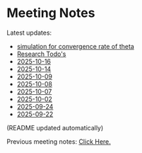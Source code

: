 # Meeting Notes

Latest updates:

<!-- DAILY_NOTES:START -->
- [simulation for convergence rate of theta](simulation%20for%20convergence%20rate%20of%20theta.md)
- [Research Todo's](Research%20Todo%27s.md)
- [2025-10-16](2025-10-16.md)
- [2025-10-14](2025-10-14.md)
- [2025-10-09](2025-10-09.md)
- [2025-10-08](2025-10-08.md)
- [2025-10-07](2025-10-07.md)
- [2025-10-02](2025-10-02.md)
- [2025-09-24](2025-09-24.md)
- [2025-09-22](2025-09-22.md)
<!-- DAILY_NOTES:END -->

(README updated automatically)

Previous meeting notes: [Click Here.](https://github.com/Lofia/Article_Crowdsourcing)
